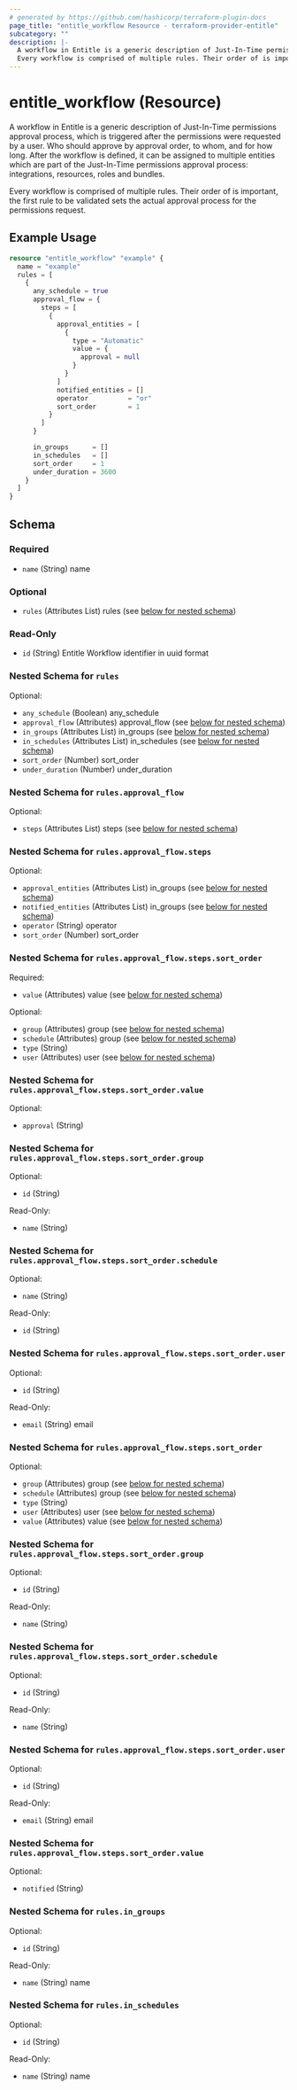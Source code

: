 ```yaml
---
# generated by https://github.com/hashicorp/terraform-plugin-docs
page_title: "entitle_workflow Resource - terraform-provider-entitle"
subcategory: ""
description: |-
  A workflow in Entitle is a generic description of Just-In-Time permissions approval process, which is triggered after the permissions were requested by a user. Who should approve by approval order, to whom, and for how long. After the workflow is defined, it can be assigned to multiple entities which are part of the Just-In-Time permissions approval process: integrations, resources, roles and bundles.
  Every workflow is comprised of multiple rules. Their order of is important, the first rule to be validated sets the actual approval process for the permissions request.
---
```


# entitle_workflow (Resource)

A workflow in Entitle is a generic description of Just-In-Time permissions approval process, which is triggered after the permissions were requested by a user. Who should approve by approval order, to whom, and for how long. After the workflow is defined, it can be assigned to multiple entities which are part of the Just-In-Time permissions approval process: integrations, resources, roles and bundles.

Every workflow is comprised of multiple rules. Their order of is important, the first rule to be validated sets the actual approval process for the permissions request.

## Example Usage

```terraform
resource "entitle_workflow" "example" {
  name = "example"
  rules = [
    {
      any_schedule = true
      approval_flow = {
        steps = [
          {
            approval_entities = [
              {
                type = "Automatic"
                value = {
                  approval = null
                }
              }
            ]
            notified_entities = []
            operator          = "or"
            sort_order        = 1
          }
        ]
      }

      in_groups      = []
      in_schedules   = []
      sort_order     = 1
      under_duration = 3600
    }
  ]
}
```

<!-- schema generated by tfplugindocs -->
## Schema

### Required

- `name` (String) name

### Optional

- `rules` (Attributes List) rules (see [below for nested schema](#nestedatt--rules))

### Read-Only

- `id` (String) Entitle Workflow identifier in uuid format

<a id="nestedatt--rules"></a>
### Nested Schema for `rules`

Optional:

- `any_schedule` (Boolean) any_schedule
- `approval_flow` (Attributes) approval_flow (see [below for nested schema](#nestedatt--rules--approval_flow))
- `in_groups` (Attributes List) in_groups (see [below for nested schema](#nestedatt--rules--in_groups))
- `in_schedules` (Attributes List) in_schedules (see [below for nested schema](#nestedatt--rules--in_schedules))
- `sort_order` (Number) sort_order
- `under_duration` (Number) under_duration

<a id="nestedatt--rules--approval_flow"></a>
### Nested Schema for `rules.approval_flow`

Optional:

- `steps` (Attributes List) steps (see [below for nested schema](#nestedatt--rules--approval_flow--steps))

<a id="nestedatt--rules--approval_flow--steps"></a>
### Nested Schema for `rules.approval_flow.steps`

Optional:

- `approval_entities` (Attributes List) in_groups (see [below for nested schema](#nestedatt--rules--approval_flow--steps--approval_entities))
- `notified_entities` (Attributes List) in_groups (see [below for nested schema](#nestedatt--rules--approval_flow--steps--notified_entities))
- `operator` (String) operator
- `sort_order` (Number) sort_order

<a id="nestedatt--rules--approval_flow--steps--approval_entities"></a>
### Nested Schema for `rules.approval_flow.steps.sort_order`

Required:

- `value` (Attributes) value (see [below for nested schema](#nestedatt--rules--approval_flow--steps--sort_order--value))

Optional:

- `group` (Attributes) group (see [below for nested schema](#nestedatt--rules--approval_flow--steps--sort_order--group))
- `schedule` (Attributes) group (see [below for nested schema](#nestedatt--rules--approval_flow--steps--sort_order--schedule))
- `type` (String)
- `user` (Attributes) user (see [below for nested schema](#nestedatt--rules--approval_flow--steps--sort_order--user))

<a id="nestedatt--rules--approval_flow--steps--sort_order--value"></a>
### Nested Schema for `rules.approval_flow.steps.sort_order.value`

Optional:

- `approval` (String)


<a id="nestedatt--rules--approval_flow--steps--sort_order--group"></a>
### Nested Schema for `rules.approval_flow.steps.sort_order.group`

Optional:

- `id` (String)

Read-Only:

- `name` (String)


<a id="nestedatt--rules--approval_flow--steps--sort_order--schedule"></a>
### Nested Schema for `rules.approval_flow.steps.sort_order.schedule`

Optional:

- `name` (String)

Read-Only:

- `id` (String)


<a id="nestedatt--rules--approval_flow--steps--sort_order--user"></a>
### Nested Schema for `rules.approval_flow.steps.sort_order.user`

Optional:

- `id` (String)

Read-Only:

- `email` (String) email



<a id="nestedatt--rules--approval_flow--steps--notified_entities"></a>
### Nested Schema for `rules.approval_flow.steps.sort_order`

Optional:

- `group` (Attributes) group (see [below for nested schema](#nestedatt--rules--approval_flow--steps--sort_order--group))
- `schedule` (Attributes) group (see [below for nested schema](#nestedatt--rules--approval_flow--steps--sort_order--schedule))
- `type` (String)
- `user` (Attributes) user (see [below for nested schema](#nestedatt--rules--approval_flow--steps--sort_order--user))
- `value` (Attributes) value (see [below for nested schema](#nestedatt--rules--approval_flow--steps--sort_order--value))

<a id="nestedatt--rules--approval_flow--steps--sort_order--group"></a>
### Nested Schema for `rules.approval_flow.steps.sort_order.group`

Optional:

- `id` (String)

Read-Only:

- `name` (String)


<a id="nestedatt--rules--approval_flow--steps--sort_order--schedule"></a>
### Nested Schema for `rules.approval_flow.steps.sort_order.schedule`

Optional:

- `id` (String)

Read-Only:

- `name` (String)


<a id="nestedatt--rules--approval_flow--steps--sort_order--user"></a>
### Nested Schema for `rules.approval_flow.steps.sort_order.user`

Optional:

- `id` (String)

Read-Only:

- `email` (String) email


<a id="nestedatt--rules--approval_flow--steps--sort_order--value"></a>
### Nested Schema for `rules.approval_flow.steps.sort_order.value`

Optional:

- `notified` (String)





<a id="nestedatt--rules--in_groups"></a>
### Nested Schema for `rules.in_groups`

Optional:

- `id` (String)

Read-Only:

- `name` (String) name


<a id="nestedatt--rules--in_schedules"></a>
### Nested Schema for `rules.in_schedules`

Optional:

- `id` (String)

Read-Only:

- `name` (String) name
